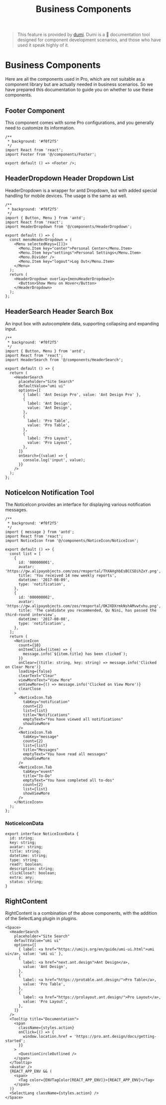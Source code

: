 ﻿---
title: Business Components
sidemenu: false
---

> This feature is provided by [dumi](https://d.umijs.org/en-US/guide/advanced#umi-project-structured-mode). Dumi is a 📖 documentation tool designed for component development scenarios, and those who have used it speak highly of it.

# Business Components

Here are all the components used in Pro, which are not suitable as a component library but are actually needed in business scenarios. So we have prepared this documentation to guide you on whether to use these components.

## Footer Component

This component comes with some Pro configurations, and you generally need to customize its information.

```tsx
/**
 * background: '#f0f2f5'
 */
import React from 'react';
import Footer from '@/components/Footer';

export default () => <Footer />;
```

## HeaderDropdown Header Dropdown List

HeaderDropdown is a wrapper for antd Dropdown, but with added special handling for mobile devices. The usage is the same as well.

```tsx
/**
 * background: '#f0f2f5'
 */
import { Button, Menu } from 'antd';
import React from 'react';
import HeaderDropdown from '@/components/HeaderDropdown';

export default () => {
  const menuHeaderDropdown = (
    <Menu selectedKeys={[]}>
      <Menu.Item key="center">Personal Center</Menu.Item>
      <Menu.Item key="settings">Personal Settings</Menu.Item>
      <Menu.Divider />
      <Menu.Item key="logout">Log Out</Menu.Item>
    </Menu>
  );
  return (
    <HeaderDropdown overlay={menuHeaderDropdown}>
      <Button>Show Menu on Hover</Button>
    </HeaderDropdown>
  );
};
```

## HeaderSearch Header Search Box

An input box with autocomplete data, supporting collapsing and expanding input.

```tsx
/**
 * background: '#f0f2f5'
 */
import { Button, Menu } from 'antd';
import React from 'react';
import HeaderSearch from '@/components/HeaderSearch';

export default () => {
  return (
    <HeaderSearch
      placeholder="Site Search"
      defaultValue="umi ui"
      options={[
        { label: 'Ant Design Pro', value: 'Ant Design Pro' },
        {
          label: 'Ant Design',
          value: 'Ant Design',
        },
        {
          label: 'Pro Table',
          value: 'Pro Table',
        },
        {
          label: 'Pro Layout',
          value: 'Pro Layout',
        },
      ]}
      onSearch={(value) => {
        console.log('input', value);
      }}
    />
  );
};
```

## NoticeIcon Notification Tool

The NoticeIcon provides an interface for displaying various notification messages.

```tsx
/**
 * background: '#f0f2f5'
 */
import { message } from 'antd';
import React from 'react';
import NoticeIcon from '@/components/NoticeIcon/NoticeIcon';

export default () => {
  const list = [
    {
      id: '000000001',
      avatar: 'https://gw.alipayobjects.com/zos/rmsportal/ThXAXghbEsBCCSDihZxY.png',
      title: 'You received 14 new weekly reports',
      datetime: '2017-08-09',
      type: 'notification',
    },
    {
      id: '000000002',
      avatar: 'https://gw.alipayobjects.com/zos/rmsportal/OKJXDXrmkNshAMvwtvhu.png',
      title: 'The candidate you recommended, Qu Nini, has passed the third-round interview',
      datetime: '2017-08-08',
      type: 'notification',
    },
  ];
  return (
    <NoticeIcon
      count={10}
      onItemClick={(item) => {
        message.info(`${item.title} has been clicked`);
      }}
      onClear={(title: string, key: string) => message.info('Clicked on Clear More')}
      loading={false}
      clearText="Clear"
      viewMoreText="View More"
      onViewMore={() => message.info('Clicked on View More')}
      clearClose
    >
      <NoticeIcon.Tab
        tabKey="notification"
        count={2}
        list={list}
        title="Notifications"
        emptyText="You have viewed all notifications"
        showViewMore
      />
      <NoticeIcon.Tab
        tabKey="message"
        count={2}
        list={list}
        title="Messages"
        emptyText="You have read all messages"
        showViewMore
      />
      <NoticeIcon.Tab
        tabKey="event"
        title="To-Do"
        emptyText="You have completed all to-dos"
        count={2}
        list={list}
        showViewMore
      />
    </NoticeIcon>
  );
};
```

### NoticeIconData

```tsx
export interface NoticeIconData {
  id: string;
  key: string;
  avatar: string;
  title: string;
  datetime: string;
  type: string;
  read?: boolean;
  description: string;
  clickClose?: boolean;
  extra: any;
  status: string;
}
```

## RightContent

RightContent is a combination of the above components, with the addition of the SelectLang plugin in plugins.

```tsx
<Space>
  <HeaderSearch
    placeholder="Site Search"
    defaultValue="umi ui"
    options={[
      { label: <a href="https://umijs.org/en/guide/umi-ui.html">umi ui</a>, value: 'umi ui' },
      {
        label: <a href="next.ant.design">Ant Design</a>,
        value: 'Ant Design',
      },
      {
        label: <a href="https://protable.ant.design/">Pro Table</a>,
        value: 'Pro Table',
      },
      {
        label: <a href="https://prolayout.ant.design/">Pro Layout</a>,
        value: 'Pro Layout',
      },
    ]}
  />
  <Tooltip title="Documentation">
    <span
      className={styles.action}
      onClick={() => {
        window.location.href = 'https://pro.ant.design/docs/getting-started';
      }}
    >
      <QuestionCircleOutlined />
    </span>
  </Tooltip>
  <Avatar />
  {REACT_APP_ENV && (
    <span>
      <Tag color={ENVTagColor[REACT_APP_ENV]}>{REACT_APP_ENV}</Tag>
    </span>
  )}
  <SelectLang className={styles.action} />
</Space>
```
